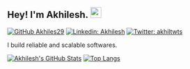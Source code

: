 ## Hey! I'm Akhilesh. <img src="https://media.giphy.com/media/hvRJCLFzcasrR4ia7z/giphy.gif" width="25px">

[![GitHub Akhiles29](https://img.shields.io/github/followers/Akhilesh29?label=follow&style=social)](https://github.com/Akhilesh29)
[![Linkedin: Akhilesh](https://img.shields.io/badge/-Akhilesh%20Meena-blue?style=flat-square&logo=Linkedin&logoColor=white&link=https://www.linkedin.com/in/akhilesh-kumar-meena-459640201/)](https://www.linkedin.com/in/akhilesh-kumar-meena-459640201/)
[![Twitter: akhiltwts](https://img.shields.io/twitter/follow/akhiltwts?style=social)](https://twitter.com/akhiltwts)

I build reliable and scalable softwares.

[![Akhilesh's GitHub Stats](https://github-readme-stats.vercel.app/api?username=Akhilesh29&hide=issues&count_private=true&show_icons=true&theme=calm)](https://github.com/Akhilesh29-readme-stats)
[![Top Langs](https://github-readme-stats.vercel.app/api/top-langs/?username=Akhilesh29&layout=compact&theme=calm)](https://github.com/Akhilesh29-readme-stats)
